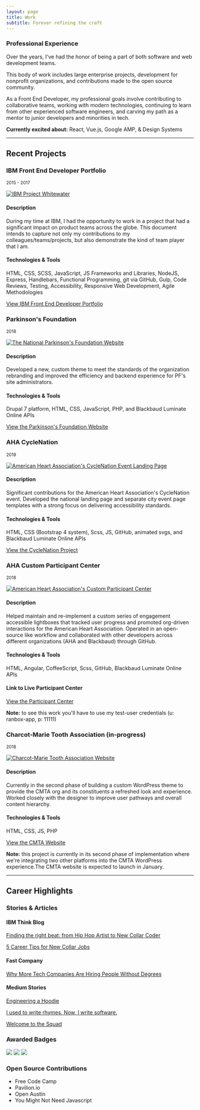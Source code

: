 ```yaml
---
layout: page
title: Work
subtitle: Forever refining the craft
---
```


<div class="project_section">
  <h3 class="project_title">Professional Experience</h3>
  <p>Over the years, I've had the honor of being a part of both software and web development teams.</p>
  
  <p>This body of work includes large enterprise projects, development for nonprofit organizations, and contributions made to the open source community.</p>

  <p>As a Front End Developer, my professional goals involve contributing to collaborative teams, working with modern technologies, continuing to learn from other experienced software engineers, and carving my path as a mentor to junior developers and minorities in tech.</p>

  <p class="project_current"><strong>Currently excited about:</strong> React, Vue.js, Google AMP, & Design Systems</p>
</div>
<hr class="divider_GREEN">
<h2>Recent Projects</h2>
<div class="project_card">
  <h3 class="project_title">IBM Front End Developer Portfolio</h3>
  <p><small>2015 - 2017</small></p>
  <a href="http://randytolentino.com/assets/docs/randy_tolentino_IBM_portfolio.pdf" target="blank"><img class="project_img" src="https://image.ibb.co/gj9qmp/portfolio_screenshot.png" alt="IBM Project Whitewater"></a>
  <h4 class="project_property">Description</h4>
  <p>During my time at IBM, I had the opportunity to work in a project that had a significant impact on product teams across the globe. This document intends to capture not only my contributions to my colleagues/teams/projects, but also demonstrate the kind of team player that I am.</p>
  <h4 class="project_property">Technologies & Tools</h4>
  <p>HTML, CSS, SCSS, JavaScript, JS Frameworks and Libraries, NodeJS, Express, Handlebars, Functional Programming, git via GitHub, Gulp, Code Reviews, Testing, Accessibility, Responsive Web Development, Agile Methodologies</p>
  <p><a class="project_link" href="http://randytolentino.com/assets/docs/randy_tolentino_IBM_portfolio.pdf" target="blank">View IBM Front End Developer Portfolio</a></p>
</div>

<div class="project_card">
  <h3 class="project_title">Parkinson's Foundation</h3>
  <p><small>2018</small></p>
  <a href="http://parkinson.org/" target="blank"><img class="project_img" src="https://image.ibb.co/igawRp/parkinsons_foundation_screenshot.png" alt="The National Parkinson's Foundation Website"></a>
  <h4 class="project_property">Description</h4>
  <p>Developed a new, custom theme to meet the standards of the organization rebranding and improved the efficiency and backend experience for PF's site administrators.</p>
  <h4 class="project_property">Technologies & Tools</h4>
  <p>Drupal 7 platform, HTML, CSS, JavaScript, PHP, and Blackbaud Luminate Online APIs</p>
  <p><a class="project_link" href="http://parkinson.org/" target="blank">View the Parkinson's Foundation Website</a></p>
</div>

<div class="project_card">
  <h3 class="project_title">AHA CycleNation</h3>
  <p><small>2018</small></p>
  <a href="https://www2.heart.org/site/SPageServer/?pagename=cn_home" target="blank"><img class="project_img" src="https://image.ibb.co/gbMECU/aha_cyclenation_screenshot.png" alt="American Heart Association's CycleNation Event Landing Page"></a>
  <h4 class="project_property">Description</h4>
  <p>Significant contributions for the American Heart Association's CycleNation event. Developed the national landing page and separate city event page templates with a strong focus on delivering accessibility standards.</p>
  <h4 class="project_property">Technologies & Tools</h4>
  <p>HTML, CSS (Bootstrap 4 system), Scss, JS, GitHub, animated svgs, and Blackbaud Luminate Online APIs</p>
  <p><a class="project_link" href="https://www2.heart.org/site/SPageServer/?pagename=cn_home" target="blank">View the CycleNation Project</a></p>
</div>

<div class="project_card">
  <h3 class="project_title">AHA Custom Participant Center</h3>
  <p><small>2018</small></p>
  <a href="https://secure3.convio.net/heartdev/site/SPageServer?pagename=heartwalk_participant_center&pc2_page=center&pc2_page=center&fr_id=3491#/dashboard" target="blank"><img class="project_img" src="https://image.ibb.co/gWJ0mp/aha_pc_screenshot.png" alt="American Heart Association's Custom Participant Center"></a>
  <h4 class="project_property">Description</h4>
  <p>Helped maintain and re-implement a custom series of engagement accessible lightboxes that tracked user progress and promoted org-driven interactions for the American Heart Association. Operated in an open-source like workflow and collaborated with other developers across different organizations (AHA and Blackbaud) through GitHub.</p>
  <h4 class="project_property">Technologies & Tools</h4>
  <p>HTML, Angular, CoffeeScript, Scss, GitHub, Blackbaud Luminate Online APIs</p>
  <h4 class="project_property">Link to Live Participant Center</h4>
  <p><a class="project_link" href="https://secure3.convio.net/heartdev/site/SPageServer?pagename=heartwalk_participant_center&pc2_page=center&pc2_page=center&fr_id=3491#/dashboard" target="blank">View the Participant Center</a></p>
  <p class="project_note"><strong>Note:</strong> to see this work you'll have to use my test-user credentials (u: ranbox-app, p: 11111)</p>
</div>

<div class="project_card project_card_last">
  <h3 class="project_title">Charcot-Marie Tooth Association (in-progress)</h3>
  <p><small>2018</small></p>
  <a href="https://cmtausa.wpengine.com" target="blank"><img class="project_img" src="https://image.ibb.co/eroNz9/cmta_screenshot.png" alt="Charcot-Marie Tooth Association Website"></a>
  <h4 class="project_property">Description</h4>
  <p>Currently in the second phase of building a custom WordPress theme to provide the CMTA org and its constituents a refreshed look and experience. Worked closely with the designer to improve user pathways and overall content hierarchy.</p>
  <h4 class="project_property">Technologies & Tools</h4>
  <p>HTML, CSS, JS, PHP</p>
  <p><a class="project_link" href="https://cmtausa.wpengine.com" target="blank">View the CMTA Website</a></p>
  <p class="project_note"><strong>Note:</strong> this project is currently in its second phase of implementation where we're integrating two other platforms into the CMTA WordPress experience.The CMTA website is expected to launch in January.</p>
</div>

<hr class="divider_GREEN">
<h2>Career Highlights</h2>
<div class="project_highlight">
  <h3 class="project_title">Stories & Articles</h3>
  <h4>IBM Think Blog</h4>
  <p><a href="https://www.ibm.com/blogs/policy/randy-tolentino/" target="blank">Finding the right beat: from Hip Hop Artist to New Collar Coder</a></p>
  <p><a href="https://www.ibm.com/blogs/policy/5-career-tips-new-collar-jobs/" target="blank">5 Career Tips for New Collar Jobs</a></p>
  <h4>Fast Company</h4>
  <p><a href="https://www.fastcompany.com/3069259/why-more-tech-companies-are-hiring-people-without-degrees" target="blank">Why More Tech Companies Are Hiring People Without Degrees</a></p>
  <h4>Medium Stories</h4>
  <p><a href="https://medium.com/@techtolentino/engineering-a-hoodie-1d1b5f320d53" target="blank">Engineering a Hoodie</a></p>
  <p><a href="https://medium.com/codebuddies/i-used-to-write-rhymes-now-i-write-software-bf5d2b27578" target="blank">I used to write rhymes. Now, I write software.</a></p>
  <p><a href="https://medium.com/@techtolentino/welcome-to-the-squad-5995fcba168f" target="blank">Welcome to the Squad</a></p>
</div>

<div class="project_highlight">
  <h3 class="project_title">Awarded Badges</h3>
  <div class="project_badges">
    <a class="project_badges_item" href="https://www.youracclaim.com/badges/4a72c78c-e27f-49ff-a234-6c56a18743c4/linked_in" target="blank"><img src="https://image.ibb.co/hUbzWp/AA_Badge_explorer_352.png"></a>
    <a class="project_badges_item" href="https://www.youracclaim.com/badges/2189ff68-0460-41ff-a528-d842c17c07ad/linked_in" target="blank"><img src="https://image.ibb.co/f8A4xU/Badges_v8_07_Practitioner.png"></a>
    <a class="project_badges_item" href="https://www.youracclaim.com/badges/a25b2d3c-3a59-47da-9678-aac974b91c85/linked_in" target="blank"><img src="https://image.ibb.co/fbXv49/Badges_v8_08_Co_Creator.png"></a>
  </div>
</div>

<div class="project_highlight">
  <h3 class="project_title">Open Source Contributions</h3>
  <ul class="project_list">
    <li>Free Code Camp</li>
    <li>Pavilion.io</li>
    <li>Open Austin</li>
    <li>You Might Not Need Javascript</li>
  </ul>
</div>